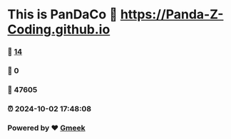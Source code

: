 # This is PanDaCo :link: https://Panda-Z-Coding.github.io 
### :page_facing_up: [14](https://Panda-Z-Coding.github.io/tag.html) 
### :speech_balloon: 0 
### :hibiscus: 47605 
### :alarm_clock: 2024-10-02 17:48:08 
### Powered by :heart: [Gmeek](https://github.com/Meekdai/Gmeek)

